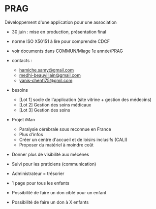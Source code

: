 # PRAG
Développement d'une application pour une association

+ 30 juin : mise en production, présentation final

+ norme ISO X50151 à lire pour comprendre CDCF

+ voir documents dans COMMUN/Miage 1e année/PRAG

+ contacts :

  + hamiche.samy@gmail.com
  + medhi-beauvillain@gmail.com
  + yanis-chenfi75@gmil.com

+ besoins
  + [Lot 1] socle de l'application (site vitrine + gestion des médecins)
  + [Lot 2] Gestion des soins médicaux
  + [Lot 3] Gestion des soins

+ Projet iMan
  + Paralysie cérébrale sous reconnue en France
  + Plus d'infos
  + Créer un centre d'accueil et de loisirs inclusifs (CALI)
  + Proposer du matériel à moindre coût

+ Donner plus de visibilité aux mécènes
+ Suivi pour les praticiens (communication)
+ Administrateur = trésorier
+ 1 page pour tous les enfants

+ Possibilité de faire un don ciblé pour un enfant
+ Possibilité de faire un don à X enfants

